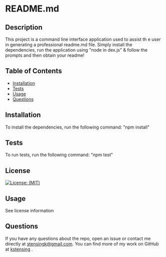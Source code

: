 
  # README.md

  ## Description
  This project is a command line interface application used to assist th
e user in generating a professional readme.md file.  Simply install the dependencies, run the application using "node in
dex.js" & follow the prompts and then obtain your readme!

  ## Table of Contents

  * [Installation](#installation)
  * [Tests](#tests)
  * [Usage](#usage)
  * [Questions](#questions)

  ## Installation
  To install the dependencies, run the following command: 
      "npm install"

  ## Tests
  To run tests, run the following command: 
      "npm test"

  ## License
  [![License: (MIT)](https://img.shields.io/badge/License-MIT-yellow.svg)](https://choosealicense.com/licenses/mit/)
  
  ## Usage
  See license information
  


  ## Questions
  If you have any questions about the repo, open an issue or contact me directly at <stensingk@gmail.com>.  You can find more of my work on GitHub at 
  [kstensing](https://gihub.com/kstensing)
  .

